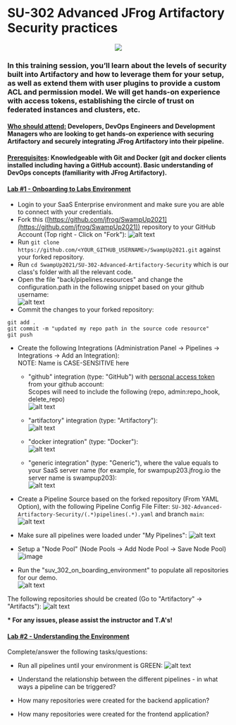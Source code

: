 # SU-302  Advanced JFrog Artifactory Security practices
<p align="center">
  <img src="https://i.ibb.co/SKMtcs8/Screen-Shot-2021-05-20-at-10-49-17-PM.png" />
</p>

### In this training session, you’ll learn about the levels of security built into Artifactory and how to leverage them for your setup, as well as extend them with user plugins to provide a custom ACL and permission model. We will get hands-on experience with access tokens, establishing the circle of trust on federated instances and clusters, etc.


#### <ins>Who should attend:</ins> Developers, DevOps Engineers and Development Managers who are looking to get hands-on experience with securing Artifactory and securely integrating JFrog Artifactory into their pipeline.

#### <ins>Prerequisites</ins>: Knowledgeable with Git and Docker (git and docker clients installed including having a GitHub account). Basic understanding of DevOps concepts (familiarity with JFrog Artifactory).

#### <ins>Lab #1 - Onboarding to Labs Environment</ins>

- Login to your SaaS Enterprise environment and make sure you are able to connect with your credentials.
- Fork this ([https://github.com/jfrog/SwampUp2021](https://github.com/jfrog/SwampUp2021)) repository to your GitHub Account (Top right - Click on "Fork"):
![alt text](https://i.ibb.co/dr7btgf/Screen-Shot-2021-05-01-at-13-26-24.png)
- Run ```git clone https://github.com/<YOUR_GITHUB_USERNAME>/SwampUp2021.git``` against your forked repository.
- Run ```cd SwampUp2021/SU-302-Advanced-Artifactory-Security``` which is our class's folder with all the relevant code.
- Open the file "back/pipelines.resources" and change the configuration.path in the following snippet based on your github username:</br>
![alt text](https://i.ibb.co/wyrLVNK/Screen-Shot-2021-05-01-at-14-28-11.png)</br>
- Commit the changes to your forked repository:
 ```
git add .
git commit -m "updated my repo path in the source code resource"
git push
```
- Create the following Integrations (Administration Panel -> Pipelines -> Integrations -> Add an Integration): </br>
  NOTE: Name is CASE-SENSITIVE here </br>
    - "github" integration (type: "GitHub") with [personal access token](https://docs.github.com/en/github/authenticating-to-github/creating-a-personal-access-token) from your github account:</br>
    Scopes will need to include the following (repo, admin:repo_hook, delete_repo) </br>
    ![alt text](https://i.ibb.co/qkGd65z/Screen-Shot-2021-05-01-at-13-55-15.png)
    
    - "artifactory" integration (type: "Artifactory"):</br>
    ![alt text](https://i.ibb.co/5nDV957/Screen-Shot-2021-05-01-at-13-54-51.png)
    
    - "docker integration" (type: "Docker"):</br>
    ![alt text](https://i.ibb.co/TqdyPSC/Screen-Shot-2021-05-01-at-13-55-05.png)
    
    - "generic integration" (type: "Generic"), where the value equals to your SaaS server name (for example, for swampup203.jfrog.io the server name is swampup203): </br>
    ![alt text](https://i.ibb.co/CzmrF3n/Screen-Shot-2021-05-01-at-13-55-26.png)
    
- Create a Pipeline Source based on the forked repository (From YAML Option), with the following Pipeline Config File Filter: ```SU-302-Advanced-Artifactory-Security/(.*)pipelines(.*).yaml``` and branch ```main```:</br>
![alt text](https://i.ibb.co/BrMcgw7/Screen-Shot-2021-05-01-at-13-55-40.png)

- Make sure all pipelines were loaded under "My Pipelines": 
![alt text](https://i.ibb.co/DMtK5Ht/Screen-Shot-2021-05-20-at-11-57-26-PM.png)

- Setup a "Node Pool" (Node Pools -> Add Node Pool -> Save Node Pool)
![image](https://user-images.githubusercontent.com/8787649/119433736-d65e4600-bce4-11eb-8a94-63cd6f74268d.png)


- Run the "suv_302_on_boarding_environment" to populate all repositories for our demo.</br>
![alt text](https://i.ibb.co/pQZhgDQ/Screen-Shot-2021-05-20-at-11-58-20-PM.png)</br>


The following repositories should be created (Go to "Artifactory" -> "Artifacts"):
![alt text](https://i.ibb.co/268SV4p/Screen-Shot-2021-05-20-at-11-59-28-PM.png)</br>

<b>* For any issues, please assist the instructor and T.A's!</b>

#### <ins>Lab #2 - Understanding the Environment</ins>

Complete/answer the following tasks/questions:
- Run all pipelines until your environment is GREEN:
![alt text](http://g.recordit.co/xaZV0g6i21.gif)

- Understand the relationship between the different pipelines - in what ways a pipeline can be triggered?
- How many repositories were created for the backend application?
- How many repositories were created for the frontend application?
